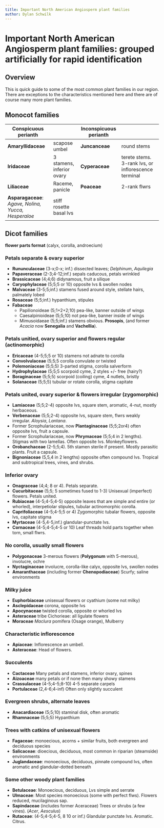 ```yaml
---
title: Important North American Angiosperm plant families
author: Dylan Schwilk
---
```


# Important North American Angiosperm plant families: grouped artificially for rapid identification

## Overview

This is quick guide to some of the most common plant families in our region. There are exceptions to the characteristics mentioned here and there are of course many more plant families.

## Monocot families

| **Conspicuous perianth**                             |                           | **Inconspicuous perianth** |                                                      |
|------------------------------------------------------|---------------------------|----------------------------|------------------------------------------------------|
| **Amaryllidaceae**                                   | scapose umbel             | **Juncanceae**             | round stems                                          |
| **Iridaceae**                                        | 3 stamens, inferior ovary | **Cyperaceae**             | terete stems. 3-rank lvs,  or inflorescence terminal |
| **Liliaceae**                                        | Raceme,  panicle          | **Poaceae**                | 2-rank flwrs                                         |
| **Asparagaceae**: *Agave, Nolina, Yucca, Hesperaloe* | stiff rosette basal lvs   |                            |                                                      |


## Dicot families

**flower parts format** (calyx, corolla, androecium)

### Petals separate & ovary superior

-   **Rununculaceae**  (3-x;0-x; inf.) dissected leaves; *Delphinum*, *Aquilegia*
-   **Papaveraceae**   (2-3;4-12;inf.) sepals caducous, petals wrinkled
-   **Brassicaceae**   (4;4;6) didynamous, fruit a silique
-   **Caryophylaceae** (5;5;5 or 10) opposite lvs & swollen nodes
-   **Malvaceae**      (3-5;5;inf.) stamens fused around style, stellate hairs, palmately lobed
-   **Rosaceae**       (5;5;inf.) hypanthium, stipules
-   **Fabaceae**
    - Papilionoideae (5;1+2+2;10) pea-like, banner outside of wings
    - Caesalpinioideae (5;5;10) not pea-like, banner inside of wings
    - Mimusoidaeae (5;5;inf.) stamens obvious. **Prosopis**, (and former *Acacia* now **Senegalia** and **Vachellia**). 


### Petals unitied, ovary superior and flowers regular (actinomorphic)

- **Ericaceae** (4-5;5;5 or 10) stamens not adnate to corolla
- **Convolvulaceae** (5;5;5 corolla convulate or twisted
- **Polemoniaceae** (5;5;5) 3-parted stigma, corolla salverform
- **Hydrophylaceae** (5;5;5 scorpoid cyme, 2 styles +/- free (hairy?)
- **Boraginaceae** (5;5;5) scorpoid (coiling) cyme, 4 nutlets, bristly
- **Solanaceae** (5;5;5) tubular or rotate corolla, stigma capitate


### Petals united, ovary superior & flowers irregular (zygomorphic)

- **Lamiaceae** (5;5;2-4) opposite lvs, square stem, aromatic, 4-nut, mostly herbaceous.
- **Verbenaceae** (5;5;2-4) opposite lvs, square stem, flwrs weakly irregular. *Aloysia*, *Lantana*.
- Former Scrophulariaceae, now **Plantaginaceae** (5;5;2or4) often opposite lvs, fruit a capsule.
- Former Scrophulariaceae, now **Phrymaceae** (5;5;4 in 2 lengths). Stigmas with two lamellas. Often opposite lvs. Monkeyflowers.
- **Orobanchaceae** (2-5;5;4). 5th stamen sterile if present. Mostly parasitic plants. Fruit a capsule.
- **Bignoniaceae** (5,5,4 in 2 lengths) opposite often compound lvs. Tropical and subtropical trees, vines, and shrubs.


### Inferior ovary

- **Onagraceae** (4;4; 8 or 4). Petals separate.
- **Cucurbitaceae** (5;5; 5 sometimes fused to 1-3) Unisexual (imperfect) flowers.  Petals united.
- **Rubiaceae** (4-5;4-5;4-5) opposite leaves that are simple and entire (or whorled), interpetiolar stipules, tubular actinomorphic corolla.
- **Caprifoliaceae** (4-5;4-5;5 or 4) Zygomorphic tubalar flowers, opposite lvs, capitate stigma
- **Myrtaceae** (4-5,4-5,inf.) glandular-punctate lvs.
- **Cornaceae** (4-5;4-5;4-5 or 10) Leaf threads hold parts together when torn, small flwrs.


### No corolla, usually small flowers

- **Polygonaceae** 3-merous flowers (**Polygonum** with 5-merous), involucre, ochre
- **Nyctaginaceae** involucre, corolla-like calyx, opposite lvs, swollen nodes
- **Amaranthaceae** (including former **Chenopodiaceae**) Scurfy; saline environments


### Milky juice

- **Euphorbiaceae** unisexual flowers or cyathium (some not milky)
- **Asclepidaceae** corona, opposite lvs
- **Apocynaceae** twisted corolla, opposite or whorled lvs
- **Asteraceae** tribe Cichorieae: all ligulate flowers
- **Moraceae** *Maclura* pomifera (Osage orange), Mulberry


### Characteristic inflorescence

- **Apiaceae**: Inflorescence an umbell.
- **Asteraceae**: Head of flowers.


### Succulents

- **Cactaceae** Many petals and stamens, inferior ovary, spines
- **Aizoaceae** many petals or if none then many showy stamens
- **Crassulaceae** (4-5;4-5;8-10) 4-5 separate carpels
- **Portulaceae** (2,4-6;4-inf) Often only slightly succulent


### Evergreen shrubs, alternate leaves

- **Anacardiaceae** (5;5;10) staminal disk, often aromatic
- **Rhamnaceae** (5;5;5) Hypanthium


### Trees with catkins of unisexual flowers

- **Fagaceae**: monoecious, acorns + similar fruits, both evergreen and
  deciduous species
- **Salicaceae**: dioecious, deciduous, most common in riparian (steamside) environments
- **Juglandaceae**: monoecious, deciduous, pinnate compound lvs, often aromatic
  and glandular-dotted beneath


### Some other woody plant families

- **Betulaceae**: Monoecious, deciduous, Lvs simple and serrate
- **Ulmaceae**: Most species monoecious (some with perfect flws).  Flowers
  reduced, mucilaginous sap.
- **Sapindaceae** (includes former Aceraceae) Trees or shrubs (a few vines). (*Acer*,
  *Aesculus*)
- **Rutaceae**: (4-5;4-5;4-5, 8 10 or inf.) Glandular punctate lvs. Aromatic. Citrus.
 
